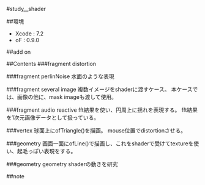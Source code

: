 #study__shader

##環境
*	Xcode : 7.2
*	oF : 0.9.0

##add on

##Contents
###fragment distortion


###fragment perlinNoise
水面のような表現

###fragment several image
複数イメージをshaderに渡すケース。
本ケースでは、画像の他に、mask imageも渡して使用。

###fragment audio reactive
fft結果を使い、円周上に揺れを表現する。
fft結果を1次元画像データとして扱っている。

###vertex
球面上にofTriangle()を描画。
mouse位置でdistortionさせる。

###geometry
画面一面にofLine()で描画し、これをshaderで受けてtextureを使い、起毛っぽい表現をする。

###geometry
geometry shaderの動きを研究

##note






